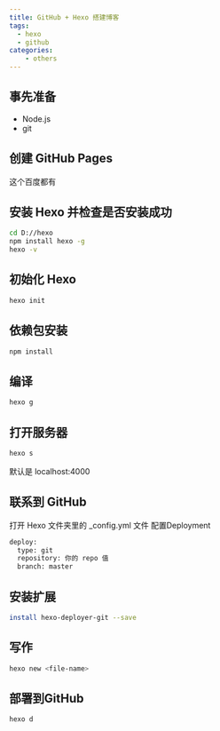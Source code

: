 ```yaml
---
title: GitHub + Hexo 搭建博客
tags: 
  - hexo
  - github
categories: 
    - others
---
```


## 事先准备

* Node.js
* git

## 创建 GitHub Pages
这个百度都有

## 安装 Hexo 并检查是否安装成功

``` bash
cd D://hexo
npm install hexo -g
hexo -v
```

## 初始化 Hexo

``` bash
hexo init
```

## 依赖包安装

``` bash
npm install
```

## 编译

``` bash
hexo g
```

## 打开服务器

``` bash
hexo s
```

默认是 localhost:4000

## 联系到 GitHub

打开 Hexo 文件夹里的 _config.yml 文件
配置Deployment

``` bash
deploy:
  type: git
  repository: 你的 repo 值
  branch: master
```

## 安装扩展

``` bash
install hexo-deployer-git --save
```

## 写作

``` bash
hexo new <file-name>
```

## 部署到GitHub

``` bash
hexo d
```